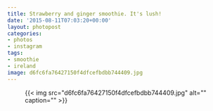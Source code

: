 ```yaml
---
title: Strawberry and ginger smoothie. It's lush!
date: '2015-08-11T07:03:20+00:00'
layout: photopost
categories:
- photos
- instagram
tags:
- smoothie
- ireland
image: d6fc6fa76427150f4dfcefbdbb744409.jpg
---
```


<figure class="photo photo--square">
  {{< img src="d6fc6fa76427150f4dfcefbdbb744409.jpg" alt="" caption="" >}}

</figure>




